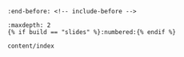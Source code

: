 ```{include} ../README.md
:end-before: <!-- include-before -->
```
```{toctree}
:maxdepth: 2
{% if build == "slides" %}:numbered:{% endif %}

content/index
```
